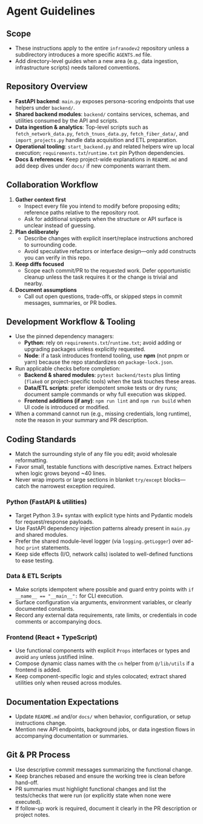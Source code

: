 # Agent Guidelines

## Scope
- These instructions apply to the entire `infranodev2` repository unless a subdirectory introduces a more specific `AGENTS.md` file.
- Add directory-level guides when a new area (e.g., data ingestion, infrastructure scripts) needs tailored conventions.

## Repository Overview
- **FastAPI backend**: `main.py` exposes persona-scoring endpoints that use helpers under `backend/`.
- **Shared backend modules**: `backend/` contains services, schemas, and utilities consumed by the API and scripts.
- **Data ingestion & analytics**: Top-level scripts such as `fetch_network_data.py`, `fetch_tnuos_data.py`, `fetch_fiber_data/`, and `import_projects.py` handle data acquisition and ETL preparation.
- **Operational tooling**: `start_backend.py` and related helpers wire up local execution; `requirements.txt`/`runtime.txt` pin Python dependencies.
- **Docs & references**: Keep project-wide explanations in `README.md` and add deep dives under `docs/` if new components warrant them.

## Collaboration Workflow
1. **Gather context first**
   - Inspect every file you intend to modify before proposing edits; reference paths relative to the repository root.
   - Ask for additional snippets when the structure or API surface is unclear instead of guessing.
2. **Plan deliberately**
   - Describe changes with explicit insert/replace instructions anchored to surrounding code.
   - Avoid speculative refactors or interface design—only add constructs you can verify in this repo.
3. **Keep diffs focused**
   - Scope each commit/PR to the requested work. Defer opportunistic cleanup unless the task requires it or the change is trivial and nearby.
4. **Document assumptions**
   - Call out open questions, trade-offs, or skipped steps in commit messages, summaries, or PR bodies.

## Development Workflow & Tooling
- Use the pinned dependency managers:
  - **Python**: rely on `requirements.txt`/`runtime.txt`; avoid adding or upgrading packages unless explicitly requested.
  - **Node**: if a task introduces frontend tooling, use **npm** (not pnpm or yarn) because the repo standardizes on `package-lock.json`.
- Run applicable checks before completion:
  - **Backend & shared modules**: `pytest backend/tests` plus linting (`flake8` or project-specific tools) when the task touches these areas.
  - **Data/ETL scripts**: prefer idempotent smoke tests or dry runs; document sample commands or why full execution was skipped.
  - **Frontend additions (if any)**: `npm run lint` and `npm run build` when UI code is introduced or modified.
- When a command cannot run (e.g., missing credentials, long runtime), note the reason in your summary and PR description.

## Coding Standards
- Match the surrounding style of any file you edit; avoid wholesale reformatting.
- Favor small, testable functions with descriptive names. Extract helpers when logic grows beyond ~40 lines.
- Never wrap imports or large sections in blanket `try/except` blocks—catch the narrowest exception required.

### Python (FastAPI & utilities)
- Target Python 3.9+ syntax with explicit type hints and Pydantic models for request/response payloads.
- Use FastAPI dependency injection patterns already present in `main.py` and shared modules.
- Prefer the shared module-level logger (via `logging.getLogger`) over ad-hoc `print` statements.
- Keep side effects (I/O, network calls) isolated to well-defined functions to ease testing.

### Data & ETL Scripts
- Make scripts idempotent where possible and guard entry points with `if __name__ == "__main__":` for CLI execution.
- Surface configuration via arguments, environment variables, or clearly documented constants.
- Record any external data requirements, rate limits, or credentials in code comments or accompanying docs.

### Frontend (React + TypeScript)
- Use functional components with explicit `Props` interfaces or types and avoid `any` unless justified inline.
- Compose dynamic class names with the `cn` helper from `@/lib/utils` if a frontend is added.
- Keep component-specific logic and styles colocated; extract shared utilities only when reused across modules.

## Documentation Expectations
- Update `README.md` and/or `docs/` when behavior, configuration, or setup instructions change.
- Mention new API endpoints, background jobs, or data ingestion flows in accompanying documentation or summaries.

## Git & PR Process
- Use descriptive commit messages summarizing the functional change.
- Keep branches rebased and ensure the working tree is clean before hand-off.
- PR summaries must highlight functional changes and list the tests/checks that were run (or explicitly state when none were executed).
- If follow-up work is required, document it clearly in the PR description or project notes.
